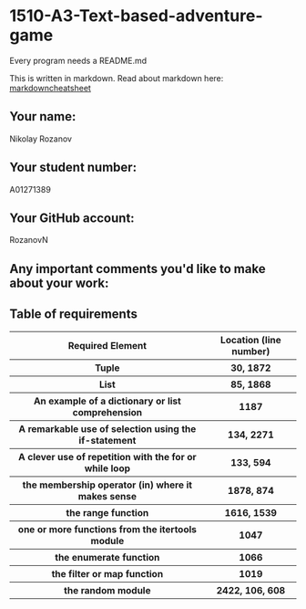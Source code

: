# 1510-A3-Text-based-adventure-game

Every program needs a README.md

This is written in markdown. Read about markdown here: [markdowncheatsheet](https://www.markdownguide.org/cheat-sheet/)

## Your name:
Nikolay Rozanov

## Your student number:
A01271389

## Your GitHub account:
RozanovN

## Any important comments you'd like to make about your work:


## Table of requirements
<table>
    <tr>
        <th>Required Element</th>
        <th>Location (line number)</th>
    </tr>
    <tr>
        <th>Tuple</th>
        <th>30, 1872</th>
    </tr>
    <tr>
        <th>List</th>
        <th>85, 1868</th>
    </tr>
    <tr>
        <th>An example of a dictionary or list comprehension</th>
        <th>1187</th>
    </tr>
    <tr>
        <th>A remarkable use of selection using the if-statement</th>
        <th>134, 2271</th>
    </tr>
    <tr>
        <th>A clever use of repetition with the for or while loop</th>
        <th>133, 594</th>
    </tr>
    <tr>
        <th>the membership operator (in) where it makes sense</th>
        <th>1878, 874</th>
    </tr>
    <tr>
        <th>the range function</th>
        <th>1616, 1539 </th>
    </tr>
    <tr>
        <th>one or more functions from the itertools module</th>
        <th>1047</th>
    </tr>   
    <tr>
        <th>the enumerate function</th>
        <th>1066</th>
    </tr>
    <tr>
        <th>the filter or map function</th>
        <th>1019</th>
    </tr>    
    <tr>
        <th>the random module</th>
        <th>2422, 106, 608</th>
    </tr>
</table>